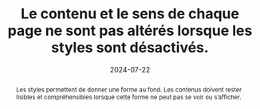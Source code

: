 ---
title: Le contenu et le sens de chaque page ne sont pas altérés lorsque les styles sont désactivés.
abstract: Les styles permettent de donner une forme au fond. Les contenus doivent rester lisibles et compréhensibles lorsque cette forme ne peut pas se voir ou s’afficher.
categories: ["Présentation"]
agrege: O4178-E058
opquast: '4 178'
indiceebook: '58'
description: "Règle n° 058"
before: "057"
weight: "058"
after: "059"
actif: '1'
layout: rules
date: 2024-07-22
tags: ["accessibilité", "Utilisabilité", "Lisibilité"]
objectif: ["Permettre la compréhension des contenus par les lecteurs dont le logiciel de lecture / liseuse  n'appliquera pas les feuilles de styles embarquées dans le livre numérique ou dont le mode d'accès n'est pas visuel.", "Améliorer l’accessibilité des contenus aux lectrices et lecteurs handicapées."]
Meo: ["On veillera à conserver la cohérence des contenus dans les fichiers HTML (i. e. les balises de structuration&nbsp;: h1, h2, p, et sémantiques&nbsp;:  em, strong…), pour les présenter dans le même ordre et avec le même sens avec ou sans mise en forme CSS."]
Controle: ["Utiliser ACE pour vérifier la structure logique du contenu (onglet « Structures » du rapport ACE).", "Vérifier que les contenus restent lisibles, par exemple dans le cas d’une image HTML transparente dont la lisibilité dépendra de la couleur d’arrière-plan appliquée avec la propriété background-color"]
epubcheck: 
ace: 
humancheck: true
ReadiumGoToolkit: 
Source: ["Opquast"]
Referentiel: [""]
steps: ["conception", "Fabrication"]
---